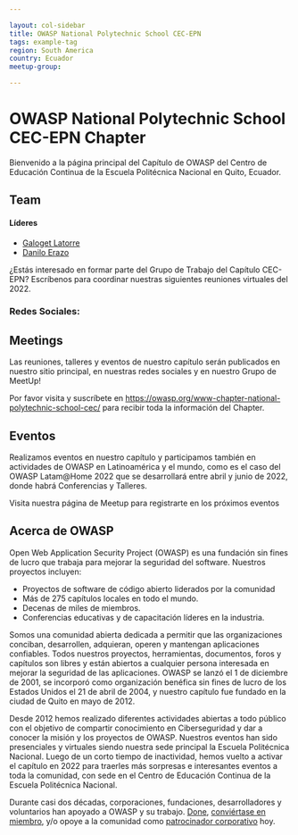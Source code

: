 ```yaml
---

layout: col-sidebar
title: OWASP National Polytechnic School CEC-EPN
tags: example-tag
region: South America
country: Ecuador
meetup-group:

---
```


# OWASP National Polytechnic School CEC-EPN Chapter

Bienvenido a la página principal del Capítulo de OWASP del Centro de Educación Continua de la Escuela Politécnica Nacional en Quito, Ecuador.

## Team

#### Líderes
- [Galoget Latorre](mailto:galoget.latorre@owasp.org)
- [Danilo Erazo](mailto:danilo.erazo@owasp.org)

¿Estás interesado en formar parte del Grupo de Trabajo del Capítulo CEC-EPN?
Escríbenos para coordinar nuestras siguientes reuniones virtuales del 2022.

### Redes Sociales:


## Meetings

Las reuniones, talleres y eventos de nuestro capítulo serán publicados en nuestro sitio principal, en nuestras redes sociales y en nuestro Grupo de MeetUp\!

Por favor visita y suscríbete en <https://owasp.org/www-chapter-national-polytechnic-school-cec/> para recibir toda la información del Chapter.

## Eventos

Realizamos eventos en nuestro capítulo y participamos también en actividades de OWASP en Latinoamérica y el mundo, como es el caso del OWASP Latam@Home 2022 que se desarrollará entre abril y junio de 2022, donde habrá Conferencias y Talleres.

Visita nuestra página de Meetup para registrarte en los próximos eventos 

## Acerca de OWASP

Open Web Application Security Project (OWASP) es una fundación sin fines de lucro que trabaja para mejorar la seguridad del software. Nuestros proyectos incluyen:

- Proyectos de software de código abierto liderados por la comunidad
- Más de 275 capítulos locales en todo el mundo.
- Decenas de miles de miembros.
- Conferencias educativas y de capacitación líderes en la industria.

Somos una comunidad abierta dedicada a permitir que las organizaciones conciban, desarrollen, adquieran, operen y mantengan aplicaciones confiables. Todos nuestros proyectos, herramientas, documentos, foros y capítulos son libres y están abiertos a cualquier persona interesada en mejorar la seguridad de las aplicaciones. OWASP se lanzó el 1 de diciembre de 2001, se incorporó como organización benéfica sin fines de lucro de los Estados Unidos el 21 de abril de 2004, y nuestro capítulo fue fundado en la ciudad de Quito en mayo de 2012.

Desde 2012 hemos realizado diferentes actividades abiertas a todo público con el objetivo de compartir conocimiento en Ciberseguridad y dar a conocer la misión y los proyectos de OWASP. Nuestros eventos han sido presenciales y virtuales siendo nuestra sede principal la Escuela Politécnica Nacional. Luego de un corto tiempo de inactividad, hemos vuelto a activar el capítulo en 2022 para traerles más sorpresas e interesantes eventos a toda la comunidad, con sede en el Centro de Educación Continua de la Escuela Politécnica Nacional.

Durante casi dos décadas, corporaciones, fundaciones, desarrolladores y voluntarios han apoyado a OWASP y su trabajo. [Done](/donate), [conviértase en miembro](/membership), y/o opoye a la comunidad como [patrocinador corporativo](/supporters/) hoy.
